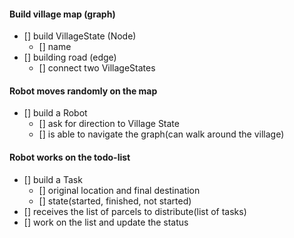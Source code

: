 #### Build village map (graph)
  - [] build VillageState (Node)
    - [] name
  - [] building road (edge)
    - [] connect two VillageStates
#### Robot moves randomly on the map
  - [] build a Robot
    - [] ask for direction to Village State
    - [] is able to navigate the graph(can walk around the village)
#### Robot works on the todo-list
  - [] build a Task
    - [] original location and final destination
    - [] state(started, finished, not started)
  - [] receives the list of parcels to distribute(list of tasks)
  - [] work on the list and update the status
